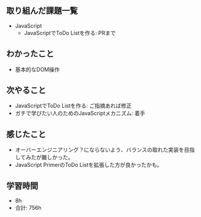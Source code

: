 ## 取り組んだ課題一覧

- JavaScript
    - JavaScriptでToDo Listを作る: PRまで

## わかったこと
- 基本的なDOM操作

## 次やること
- JavaScriptでToDo Listを作る: ご指摘あれば修正
- ガチで学びたい人のためのJavaScriptメカニズム: 着手

## 感じたこと
- オーバーエンジニアリング？にならないよう、バランスの取れた実装を目指してみたが難しかった。
- JavaScript PrimerのToDo Listを拡張した方が良かったかも。
## 学習時間

- 8h
- 合計: 756h